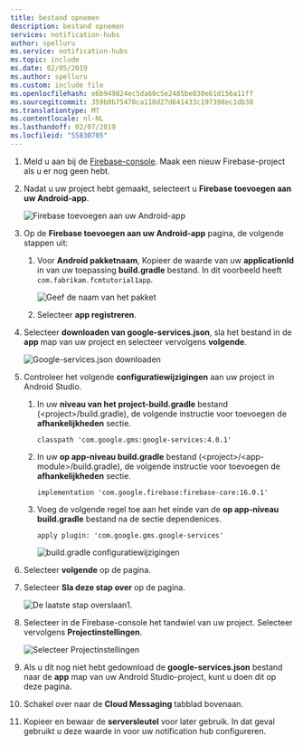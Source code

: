 ```yaml
---
title: bestand opnemen
description: bestand opnemen
services: notification-hubs
author: spelluru
ms.service: notification-hubs
ms.topic: include
ms.date: 02/05/2019
ms.author: spelluru
ms.custom: include file
ms.openlocfilehash: e6b949824ec5da60c5e2485be830e61d156a11ff
ms.sourcegitcommit: 359b0b75470ca110d27d641433c197398ec1db38
ms.translationtype: MT
ms.contentlocale: nl-NL
ms.lasthandoff: 02/07/2019
ms.locfileid: "55830705"
---
```

1. Meld u aan bij de [Firebase-console](https://firebase.google.com/console/). Maak een nieuw Firebase-project als u er nog geen hebt.
2. Nadat u uw project hebt gemaakt, selecteert u **Firebase toevoegen aan uw Android-app**. 

    ![Firebase toevoegen aan uw Android-app](./media/notification-hubs-enable-firebase-cloud-messaging/notification-hubs-add-firebase-to-android-app.png)
3. Op de **Firebase toevoegen aan uw Android-app** pagina, de volgende stappen uit: 
    1. Voor **Android pakketnaam**, Kopieer de waarde van uw **applicationId** in van uw toepassing **build.gradle** bestand. In dit voorbeeld heeft `com.fabrikam.fcmtutorial1app`. 

        ![Geef de naam van het pakket](./media/notification-hubs-enable-firebase-cloud-messaging/specify-package-name-fcm-settings.png)
    2. Selecteer **app registreren**. 
4. Selecteer **downloaden van google-services.json**, sla het bestand in de **app** map van uw project en selecteer vervolgens **volgende**. 

    ![Google-services.json downloaden](./media/notification-hubs-enable-firebase-cloud-messaging/download-google-service-button.png)
5. Controleer het volgende **configuratiewijzigingen** aan uw project in Android Studio. 
    1.  In uw **niveau van het project-build.gradle** bestand (&lt;project&gt;/build.gradle), de volgende instructie voor toevoegen de **afhankelijkheden** sectie. 

        ```
        classpath 'com.google.gms:google-services:4.0.1'
        ```
    2. In uw **op app-niveau build.gradle** bestand (&lt;project&gt;/&lt;app-module&gt;/build.gradle), de volgende instructie voor toevoegen de  **afhankelijkheden** sectie. 

        ```
        implementation 'com.google.firebase:firebase-core:16.0.1'
        ```

    3. Voeg de volgende regel toe aan het einde van de **op app-niveau build.gradle** bestand na de sectie dependenices. 

        ```
        apply plugin: 'com.google.gms.google-services'
        ```        
 
        ![build.gradle configuratiewijzigingen](./media/notification-hubs-enable-firebase-cloud-messaging/build-gradle-configurations.png)
6. Selecteer **volgende** op de pagina. 
7. Selecteer **Sla deze stap over** op de pagina. 

    ![De laatste stap overslaan](./media/notification-hubs-enable-firebase-cloud-messaging/skip-this-step.png)1. 
8. Selecteer in de Firebase-console het tandwiel van uw project. Selecteer vervolgens **Projectinstellingen**.

    ![Selecteer Projectinstellingen](./media/notification-hubs-enable-firebase-cloud-messaging/notification-hubs-firebase-console-project-settings.png)
4. Als u dit nog niet hebt gedownload de **google-services.json** bestand naar de **app** map van uw Android Studio-project, kunt u doen dit op deze pagina. 
5. Schakel over naar de **Cloud Messaging** tabblad bovenaan. 
6. Kopieer en bewaar de **serversleutel** voor later gebruik. In dat geval gebruikt u deze waarde in voor uw notification hub configureren.
